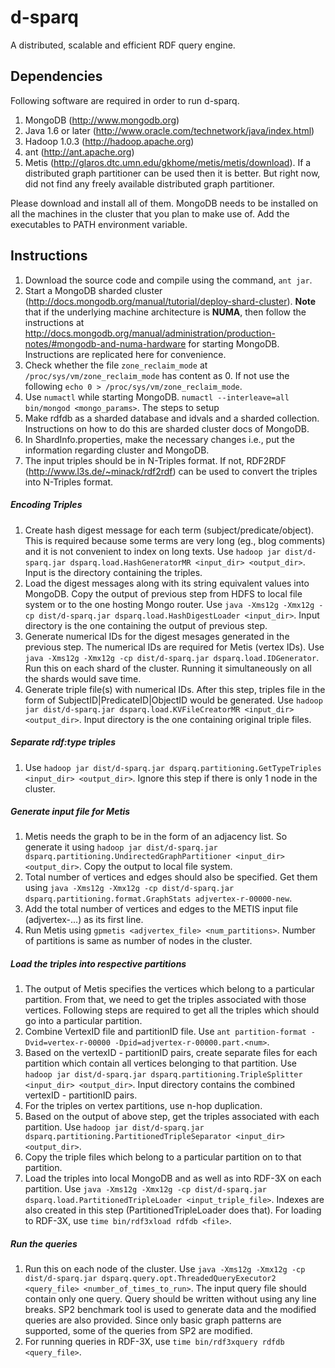 d-sparq
=======

A distributed, scalable and efficient RDF query engine.

## Dependencies

Following software are required in order to run d-sparq.

1. MongoDB (http://www.mongodb.org)
2. Java 1.6 or later (http://www.oracle.com/technetwork/java/index.html)
3. Hadoop 1.0.3 (http://hadoop.apache.org)
4. ant (http://ant.apache.org)
5. Metis (http://glaros.dtc.umn.edu/gkhome/metis/metis/download). If a distributed graph partitioner can
be used then it is better. But right now, did not find any freely available distributed graph partitioner.

Please download and install all of them. MongoDB needs to be installed on all the machines in the cluster that you plan to make use of. 
Add the executables to PATH environment variable.


## Instructions 

1. Download the source code and compile using the command, ```ant jar```.
2. Start a MongoDB sharded cluster (http://docs.mongodb.org/manual/tutorial/deploy-shard-cluster). 
**Note** that if the underlying machine architecture is **NUMA**, then follow the instructions at 
http://docs.mongodb.org/manual/administration/production-notes/#mongodb-and-numa-hardware for starting
MongoDB. Instructions are replicated here for convenience.
  1. Check whether the file ```zone_reclaim_mode``` at ```/proc/sys/vm/zone_reclaim_mode``` has content
	as 0. If not use the following ```echo 0 > /proc/sys/vm/zone_reclaim_mode```.
  2. Use ```numactl``` while starting MongoDB. ```numactl --interleave=all bin/mongod <mongo_params>```.
The steps to setup 
3. Make rdfdb as a sharded database and idvals and a sharded collection. Instructions on how to do this
are sharded cluster docs of MongoDB. 
4. In ShardInfo.properties, make the necessary changes i.e., put the information regarding cluster and MongoDB.
5. The input triples should be in N-Triples format. If not, RDF2RDF (http://www.l3s.de/~minack/rdf2rdf) 
can be used to convert the triples into N-Triples format.

##### Encoding Triples

1. Create hash digest message for each term (subject/predicate/object). This is required because some 
terms are very long (eg., blog comments) and it is not convenient to index on long texts. 
Use ```hadoop jar dist/d-sparq.jar dsparq.load.HashGeneratorMR <input_dir> <output_dir>```. Input is 
the directory containing the triples.
2. Load the digest messages along with its string equivalent values into MongoDB. Copy the output of 
previous step from HDFS to local file system or to the one hosting Mongo router. Use 
```java -Xms12g -Xmx12g -cp dist/d-sparq.jar dsparq.load.HashDigestLoader <input_dir>```. Input 
directory is the one containing the output of previous step.
3. Generate numerical IDs for the digest mesages generated in the previous step. The numerical IDs 
are required for Metis (vertex IDs). Use ```java -Xms12g -Xmx12g -cp dist/d-sparq.jar dsparq.load.IDGenerator```.
Run this on each shard of the cluster. Running it simultaneously on all the shards would save time.
4. Generate triple file(s) with numerical IDs. After this step, triples file in the form of 
SubjectID|PredicateID|ObjectID would be generated. Use ```hadoop jar dist/d-sparq.jar dsparq.load.KVFileCreatorMR <input_dir> <output_dir>```.
Input directory is the one containing original triple files.

##### Separate rdf:type triples

1. Use ```hadoop jar dist/d-sparq.jar dsparq.partitioning.GetTypeTriples <input_dir> <output_dir>```. 
Ignore this step if there is only 1 node in the cluster.

##### Generate input file for Metis

1. Metis needs the graph to be in the form of an adjacency list. So generate it using ```hadoop jar dist/d-sparq.jar dsparq.partitioning.UndirectedGraphPartitioner <input_dir> <output_dir>```.
Copy the output to local file system.
2. Total number of vertices and edges should also be specified. Get them using ```java -Xms12g -Xmx12g -cp dist/d-sparq.jar dsparq.partitioning.format.GraphStats adjvertex-r-00000-new```.
3. Add the total number of vertices and edges to the METIS input file (adjvertex-...) as its first line.
4. Run Metis using ```gpmetis <adjvertex_file> <num_partitions>```. Number of partitions is same as
number of nodes in the cluster.

##### Load the triples into respective partitions

1. The output of Metis specifies the vertices which belong to a particular partition. From that, we 
need to get the triples associated with those vertices. Following steps are required to get all the
triples which should go into a particular partition.
2. Combine VertexID file and partitionID file. Use ```ant partition-format -Dvid=vertex-r-00000 -Dpid=adjvertex-r-00000.part.<num>```.
3. Based on the vertexID - partitionID pairs, create separate files for each partition which contain 
all vertices belonging to that partition. Use ```hadoop jar dist/d-sparq.jar dsparq.partitioning.TripleSplitter <input_dir> <output_dir>```.
Input directory contains the combined vertexID - partitionID pairs.
4. For the triples on vertex partitions, use n-hop duplication.
5. Based on the output of above step, get the triples associated with each partition. Use ```hadoop jar dist/d-sparq.jar dsparq.partitioning.PartitionedTripleSeparator <input_dir> <output_dir>```.
6. Copy the triple files which belong to a particular partition on to that partition. 
7. Load the triples into local MongoDB and as well as into RDF-3X on each partition. Use ```java -Xms12g -Xmx12g -cp dist/d-sparq.jar dsparq.load.PartitionedTripleLoader <input_triple_file>```.
Indexes are also created in this step (PartitionedTripleLoader does that). For loading to RDF-3X, use
```time bin/rdf3xload rdfdb <file>```.

##### Run the queries

1. Run this on each node of the cluster. Use ```java -Xms12g -Xmx12g -cp dist/d-sparq.jar dsparq.query.opt.ThreadedQueryExecutor2 <query_file> <number_of_times_to_run>```.
The input query file should contain only one query. Query should be written without using any line breaks.
SP2 benchmark tool is used to generate data and the modified queries are also provided. Since only 
basic graph patterns are supported, some of the queries from SP2 are modified.
2. For running queries in RDF-3X, use ```time bin/rdf3xquery rdfdb <query_file>```.




